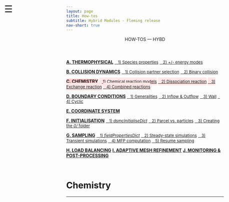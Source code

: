```yaml
---
layout: page
title: How-tos
subtitle: Hybrid Modules - Fleming release
nav-short: true
---
```


<div id="mySidenav" class="sidenav">
  <a href="javascript:void(0)" class="closebtn" onclick="closeNav()"><i class='fa fa-times'></i></a>
  <header>HOW-TOS — HYBD</header>
  <a href="https://hystrath.github.io/how-tos-picdsmc-fleming/how-tos-picdsmc-fleming-thermophysical/"><b>A. THERMOPHYSICAL</b></a>
  <a href="https://hystrath.github.io/how-tos-picdsmc-fleming/how-tos-picdsmc-fleming-thermophysical/#1-species-thermophysical-properties" style="padding-top:4px; padding-bottom:4px"><span style="font-size:13px">&nbsp;&nbsp; 1) Species properties</span></a>
  <a href="https://hystrath.github.io/how-tos-picdsmc-fleming/how-tos-picdsmc-fleming-thermophysical/#2-addingremoving-energy-modes"  style="padding-top:4px"><span style="font-size:13px">&nbsp;&nbsp; 2) +/- energy modes</span></a>

  <a href="https://hystrath.github.io/how-tos-picdsmc-fleming/how-tos-picdsmc-fleming-collision-dynamics"><b>B. COLLISION DYNAMICS</b></a>
  <a href="https://hystrath.github.io/how-tos-picdsmc-fleming/how-tos-picdsmc-fleming-collision-dynamics/#1-collision-partner-selection"  style="padding-top:4px; padding-bottom:4px"><span style="font-size:13px">&nbsp;&nbsp; 1) Collision partner selection</span></a>
  <a href="https://hystrath.github.io/how-tos-picdsmc-fleming/how-tos-picdsmc-fleming-collision-dynamics/#2-binary-collision"  style="padding-top:4px"><span style="font-size:13px">&nbsp;&nbsp; 2) Binary collision</span></a>

  <a href="https://hystrath.github.io/how-tos-picdsmc-fleming/how-tos-picdsmc-fleming-chemistry/" style="background-color:#FFCCCC"><b>C. CHEMISTRY</b></a>
  <a href="https://hystrath.github.io/how-tos-picdsmc-fleming/how-tos-picdsmc-fleming-chemistry/#1-chemical-reaction-models"  style="background-color:#FFE6E6; padding-top:4px; padding-bottom:4px"><span style="font-size:13px">&nbsp;&nbsp; 1) Chemical reaction models</span></a>
  <a href="https://hystrath.github.io/how-tos-picdsmc-fleming/how-tos-picdsmc-fleming-chemistry/#2-dissociation-reaction" style="background-color:#FFE6E6; padding-top:4px; padding-bottom:4px"><span style="font-size:13px">&nbsp;&nbsp; 2) Dissociation reaction</span></a>
  <a href="https://hystrath.github.io/how-tos-picdsmc-fleming/how-tos-picdsmc-fleming-chemistry/#3-exchange-reaction" style="background-color:#FFE6E6; padding-top:4px; padding-bottom:4px"><span style="font-size:13px">&nbsp;&nbsp; 3) Exchange reaction</span></a>
  <a href="https://hystrath.github.io/how-tos-picdsmc-fleming/how-tos-picdsmc-fleming-chemistry/#4-combined-reactions" style="background-color:#FFE6E6; padding-top:4px"><span style="font-size:13px">&nbsp;&nbsp; 4) Combined reactions</span></a>

  <a href="https://hystrath.github.io/how-tos-picdsmc-fleming/how-tos-picdsmc-fleming-boundary-conditions"><b>D. BOUNDARY CONDITIONS</b></a>
  <a href="https://hystrath.github.io/how-tos-picdsmc-fleming/how-tos-picdsmc-fleming-boundary-conditions/#1-generalities"  style="padding-top:4px; padding-bottom:4px"><span style="font-size:13px">&nbsp;&nbsp; 1) Generalities</span></a>
  <a href="https://hystrath.github.io/how-tos-picdsmc-fleming/how-tos-picdsmc-fleming-boundary-conditions/#2-inflow--outflow-boundary-conditions"  style="padding-top:4px; padding-bottom:4px"><span style="font-size:13px">&nbsp;&nbsp; 2) Inflow & Outflow</span></a>
  <a href="https://hystrath.github.io/how-tos-picdsmc-fleming/how-tos-picdsmc-fleming-boundary-conditions/#3-wall-boundary-conditions"  style="padding-top:4px; padding-bottom:4px"><span style="font-size:13px">&nbsp;&nbsp; 3) Wall</span></a>
  <a href="https://hystrath.github.io/how-tos-picdsmc-fleming/how-tos-picdsmc-fleming-boundary-conditions/#4-cyclic-boundary-conditions"  style="padding-top:4px"><span style="font-size:13px">&nbsp;&nbsp; 4) Cyclic</span></a>
  
  <a href="https://hystrath.github.io/how-tos-picdsmc-fleming/how-tos-picdsmc-fleming-coordinate-system/"><b>E. COORDINATE SYSTEM</b></a>
  
  <a href="https://hystrath.github.io/how-tos-picdsmc-fleming/how-tos-picdsmc-fleming-initialisation/"><b>F. INITIALISATION</b></a>
  <a href="https://hystrath.github.io/how-tos-picdsmc-fleming/how-tos-picdsmc-fleming-initialisation/#1-the-dsmcinitialisedict-dictionary"  style="padding-top:4px; padding-bottom:4px"><span style="font-size:13px">&nbsp;&nbsp; 1) <i>dsmcInitialiseDict</i></span></a>
  <a href="https://hystrath.github.io/how-tos-picdsmc-fleming/how-tos-picdsmc-fleming-initialisation/#2-dsmc-parcel-vs-real-particles"  style="padding-top:4px; padding-bottom:4px"><span style="font-size:13px">&nbsp;&nbsp; 2) Parcel vs. particles</span></a>
  <a href="https://hystrath.github.io/how-tos-picdsmc-fleming/how-tos-picdsmc-fleming-initialisation/#3-creating-the-0-folder"  style="padding-top:4px"><span style="font-size:13px">&nbsp;&nbsp; 3) Creating the <i>0/</i> folder</span></a>
  
  <a href="https://hystrath.github.io/how-tos-picdsmc-fleming/how-tos-picdsmc-fleming-sampling/"><b>G. SAMPLING</b></a>
  <a href="https://hystrath.github.io/how-tos-picdsmc-fleming/how-tos-picdsmc-fleming-sampling/#1-the-fieldpropertiesdict-dictionary"  style="padding-top:4px; padding-bottom:4px"><span style="font-size:13px">&nbsp;&nbsp; 1) <i>fieldPropertiesDict</i></span></a>
  <a href="https://hystrath.github.io/how-tos-picdsmc-fleming/how-tos-picdsmc-fleming-sampling/#2-steady-state-simulations"  style="padding-top:4px; padding-bottom:4px"><span style="font-size:13px">&nbsp;&nbsp; 2) Steady-state simulations</span></a>
  <a href="https://hystrath.github.io/how-tos-picdsmc-fleming/how-tos-picdsmc-fleming-sampling/#3-transient-simulations" style="padding-top:4px; padding-bottom:4px"><span style="font-size:13px">&nbsp;&nbsp; 3) Transient simulations</span></a>
  <a href="https://hystrath.github.io/how-tos-picdsmc-fleming/how-tos-picdsmc-fleming-sampling/#4-mean-free-path-computation"  style="padding-top:4px; padding-bottom:4px"><span style="font-size:13px">&nbsp;&nbsp; 4) MFP computation</span></a>
  <a href="https://hystrath.github.io/how-tos-picdsmc-fleming/how-tos-picdsmc-fleming-sampling/#5-resume-sampling" style="padding-top:4px"><span style="font-size:13px">&nbsp;&nbsp; 5) Resume sampling</span></a>
  
  <a href="https://hystrath.github.io/how-tos-picdsmc-fleming/how-tos-picdsmc-fleming-load-balancing/"><b>H. LOAD BALANCING</b></a>
  <a href="https://hystrath.github.io/how-tos-picdsmc-fleming/how-tos-picdsmc-fleming/#i-adaptive-mesh-refinement"><b>I. ADAPTIVE MESH REFINEMENT</b></a>
  <a href="https://hystrath.github.io/how-tos-picdsmc-fleming/how-tos-picdsmc-fleming/#j-monitoring--post-processing"><b>J. MONITORING & POST-PROCESSING</b></a>
</div>

<span style="position: fixed;font-size:30px;cursor:pointer; margin:0px; top:60px;left:30px;" onclick="reopenNav()">&#9776;</span>

<script>
function openNav() {
  document.getElementById("mySidenav").style.width = "225px";
  document.getElementById("mySidenav").style.transition = "0s";
}

function closeNav() {
  document.getElementById("mySidenav").style.width = "0px";
}

function reopenNav() {
  document.getElementById("mySidenav").style.width = "225px";
  document.getElementById("mySidenav").style.transition = "0.5s";
}

openNav()
</script>

&nbsp; 

# Chemistry

---  
<!--## 1) Chemical reaction models-->

<!--_dsmcFoam+_ implements the Quantum-Kinetics (QK) reaction model and chemical reactions are defined in the <dirname>system/</dirname><dict>chemReactDict</dict> dictionary.  -->

<!--A chemically-frozen gas is obtained by leaving the `reactions()` list empty.  -->
<!--For chemically reacting flows, the available reaction models are-->
<!-- - <dictval>dissociationQK</dictval>-->
<!-- - <dictval>exchangeQK</dictval>-->
<!-- - <dictval>ionisationQK</dictval>-->
<!-- - <dictval>chargeExchangeQK</dictval>-->
<!-- - <dictval>associativeIonisationQK</dictval>-->

<!--These models can also be combined as follows:-->
<!-- - <dictval>dissociationExchangeQK</dictval>-->
<!-- - <dictval>dissociationIonisationQK</dictval>-->
<!-- - <dictval>dissociationIonisationExchangeQK</dictval>-->
<!-- - <dictval>dissociationIonisationChargeExchangeQK</dictval>-->
<!-- - <dictval>dissociationIonisationExchangeChargeExchangeQK</dictval>-->
<!-- - <dictval>ionisationExchangeQK</dictval>-->
<!-- - <dictval>ionisationChargeExchangeQK</dictval>-->
<!-- - <dictval>ionisationExchangeChargeExchangeQK</dictval>-->
<!-- - <dictval>ionisationAssociativeIonisationQK</dictval>-->


<!--For example, if a species pair can undergo both dissociation and exchange reactions (as it is the case for N2 and O), then the `dissociationExchangeQK` model should be selected.  -->

<!--The four primitive models can also be used to isolate a specific reaction and compute its forward reaction rate.  -->

<!--The dissociation and ionisation temperatures, given in the <subdict>moleculesProperties</subdict>/<subdict>#speciesName</subdict> subdictionary of the <dirname>constant/</dirname><dict>dsmcProperties</dict> dictionary, have already been introduced in [A.1 Species thermophysical properties](https://hystrath.github.io/how-tos-picdsmc-fleming/how-tos-picdsmc-fleming-thermophysical/#1-species-thermophysical-properties).  -->

<!--<b>NB</b>: An example for 5-species air is given in the [chemically-reacting heat bath tutorial](https://hystrath.github.io/tutos-dsmcfoam/#6-chemically-reacting-heat-bath), [on this page](https://github.com/hystrath/hyStrath/blob/master/run/hyStrath/dsmcFoam%2B/heatBath-5species/system/chemReactDict).-->

<!--&nbsp;-->

<!--<p style="text-align:center; color:Tomato"><strong> >> Because the electronic energy is unavailable, only dissociation and exchange reactions are introduced in the DSMC How-tos << </strong></p>-->

<!--<br>-->

<!-----  -->
<!--## 2) Dissociation reaction-->

<!--In the `reactions()` list, a dissociation reaction can be defined as-->

<!--```c++-->
<!--reactions-->
<!--(-->
<!--    oxygen_atomicOxygen_reaction-->
<!--    {-->
<!--        reactionModel   dissociationQK;-->

<!--        reactants           (O2 O);-->
<!--        allowSplitting        yes;-->
<!--        writeRatesToTerminal   no;-->
<!--        -->
<!--        dissociationQKProperties-->
<!--        {-->
<!--            dissociationProducts  ((O O) ());-->
<!--        }-->
<!--    }-->
<!--);    -->
<!--```  -->

<!--where the products of the reaction can be found in the properties of the reaction model, here <subdict>dissociationQKProperties</subdict>. <dictkey>allowSplitting</dictkey> is a switch to allow or not the collision partners to split. To compute the forward reaction rate of a reaction, this switch needs to be turned <dictval>off</dictval> and <dictkey>writeRatesToTerminal</dictkey> must be turned <dictval>on</dictval>. Otherwise, the setup shown above should be preferred.-->
<!--  -->
<!--    -->
<!--In the next example, two dissociation reactions are defined at once for the pair `(O2 N2)`, and there is thus no need to redefine another reaction for `(N2 O2)`  -->

<!--```c++-->
<!--reactions-->
<!--(-->
<!--    oxygen_nitrogen_reaction-->
<!--    {-->
<!--        reactionModel   dissociationQK;-->

<!--        reactants          (O2 N2);-->
<!--        allowSplitting        yes;-->
<!--        writeRatesToTerminal   no;-->
<!--        -->
<!--        dissociationQKProperties-->
<!--        {-->
<!--            dissociationProducts  ((O O) (N N));-->
<!--        }-->
<!--    }-->
<!--);    -->
<!--```-->

<!--<br>-->

<!----- -->
<!--## 3) Exchange reaction-->

<!--In the `reactions()` list, a exchange reaction can be defined as-->

<!--```c++-->
<!--reactions-->
<!--(-->
<!--    nitrogen_atomicOxygen_reaction-->
<!--    {-->
<!--        reactionModel   exchangeQK;-->
<!--        -->
<!--        reactants           (N2 O);-->
<!--        allowSplitting        yes;-->
<!--        writeRatesToTerminal   no;-->

<!--        exchangeQKProperties-->
<!--        {-->
<!--            exchangeProducts       (NO N);-->
<!--            heatOfReactionExchange -37482; // in kelvin (endothermic)-->
<!--            aCoeff                   0.15; // Scanlon 2015-->
<!--            bCoeff                   0.15; // Scanlon 2015-->
<!--        }-->
<!--    }-->
<!--);    -->
<!--```-->

<!--There are three additional coefficients defined for this reaction type in <subdict>exchangeQKProperties</subdict>: the heat of reaction (in kelvin, negative for endothermic reactions and positive for exothermic reactions), and two parameters `aCoeff` and `bCoeff` to ensure that the equilibrium constant follows that given by statistical mechanics. In <dict>chemReactDict</dict>, the values provided are taken from T. J. Scanlon _et al._, 06/2015: [Open-Source Direct Simulation Monte Carlo Chemistry-->
<!--Modeling for Hypersonic Flows](https://pdfs.semanticscholar.org/5819/1acfdf18b4c0ca3905b161fb65829aadd89c.pdf), while slighty different values can be found in Bird's 2013 book.     -->

<!--<br>-->

<!-----  -->
<!--## 4) Combined reactions-->

<!--Combining two reaction models is simply obtained by modifying the <dictkey>reactionModel</dictkey> and defining both <subdict>dissociationQKProperties</subdict> and <subdict>exchangeQKProperties</subdict> subdictionaries in <subdict>#reactionName</subdict>-->

<!--```c++-->
<!--reactions-->
<!--(-->
<!--    nitrogen_atomicOxygen_reaction-->
<!--    {-->
<!--        reactionModel   dissociationExchangeQK;-->
<!--        -->
<!--        reactants           (N2 O);-->
<!--        allowSplitting        yes;-->
<!--        writeRatesToTerminal   no;-->

<!--        dissociationQKProperties-->
<!--        {-->
<!--            dissociationProducts  ((N N) ());-->
<!--        }-->
<!--        -->
<!--        exchangeQKProperties-->
<!--        {-->
<!--            exchangeProducts       (NO N);-->
<!--            heatOfReactionExchange -37482; // in kelvin (endothermic)-->
<!--            aCoeff                   0.15; // Scanlon 2015-->
<!--            bCoeff                   0.15; // Scanlon 2015-->
<!--        }-->
<!--    }-->
<!--);    -->
<!--```-->
